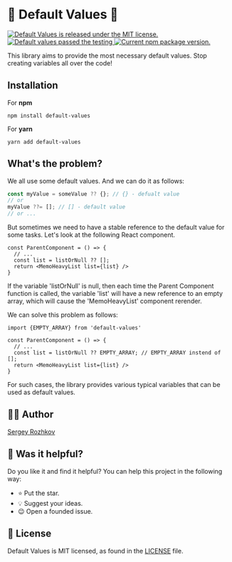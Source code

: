 [LICENSE]: https://github.com/rozhkovs/default-values/blob/HEAD/LICENSE
[AUTHOR]: https://github.com/rozhkovs

# 🫡 Default Values 🫡
<p>
  <a href="https://github.com/rozhkovs/default-values/blob/HEAD/LICENSE">
    <img src="https://img.shields.io/badge/license-MIT-blue.svg" alt="Default Values is released under the MIT license." />
  </a>
  <a href="https://github.com/rozhkovs/defalut-values/actions/workflows/testing.yml">
    <img src="https://github.com/rozhkovs/defalut-values/actions/workflows/testing.yml/badge.svg" alt="Default values passed the testing" />
  </a>
  <a href="https://www.npmjs.com/package/defalut-values">
    <img src="https://img.shields.io/npm/v/defalut-values?color=brightgreen&label=npm%20package" alt="Current npm package version." />
  </a>
</p>

This library aims to provide the most necessary default values. Stop creating variables all over the code!

## Installation
For **npm**
```shell
npm install default-values
```
For **yarn**
```shell
yarn add default-values
```

## What's the problem?
We all use some default values. And we can do it as follows:
```typescript
const myValue = someValue ?? {}; // {} - defualt value
// or
myValue ??= []; // [] - default value
// or ...
```
But sometimes we need to have a stable reference to the default value for some tasks. Let's look at the following React component.
```tsx
const ParentComponent = () => {
  // ...
  const list = listOrNull ?? [];
  return <MemoHeavyList list={list} />
}
```
If the variable 'listOrNull' is null, then each time the Parent Component function is called, the variable 'list' will have a new reference to an empty array, which will cause the 'MemoHeavyList' component rerender.

We can solve this problem as follows:
```tsx
import {EMPTY_ARRAY} from 'default-values'

const ParentComponent = () => {
  // ...
  const list = listOrNull ?? EMPTY_ARRAY; // EMPTY_ARRAY instend of [];
  return <MemoHeavyList list={list} />
}
```
For such cases, the library provides various typical variables that can be used as default values.

## 👨‍💻 Author
[Sergey Rozhkov][AUTHOR]

## 🎯 Was it helpful?

Do you like it and find it helpful? You can help this project in the following way:
- ⭐ Put the star.
- 💡 Suggest your ideas.
- 😉 Open a founded issue.

## 📄 License

Default Values is MIT licensed, as found in the [LICENSE] file.
